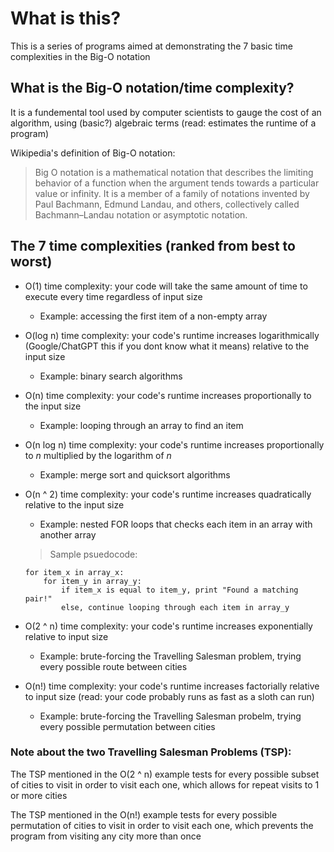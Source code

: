 # What is this?
This is a series of programs aimed at demonstrating the 7 basic time complexities in the Big-O notation

## What is the Big-O notation/time complexity?

It is a fundemental tool used by computer scientists to gauge the cost of an algorithm, using (basic?) algebraic terms
(read: estimates the runtime of a program)

Wikipedia's definition of Big-O notation:
> Big O notation is a mathematical notation that describes the limiting behavior of a function when the argument tends towards a particular value or infinity. It is a member of a family of notations invented by Paul Bachmann, Edmund Landau, and others, collectively called Bachmann–Landau notation or asymptotic notation.

## The 7 time complexities (ranked from best to worst)
- O(1) time complexity: your code will take the same amount of time to execute every time regardless of input size 
    - Example: accessing the first item of a non-empty array
- O(log n) time complexity: your code's runtime increases logarithmically (Google/ChatGPT this if you dont know what it means) relative to the input size 
    - Example: binary search algorithms
- O(n) time complexity: your code's runtime increases proportionally to the input size
    - Example: looping through an array to find an item
- O(n log n) time complexity: your code's runtime increases proportionally to _n_ multiplied by the logarithm of _n_
    - Example: merge sort and quicksort algorithms
- O(n ^ 2) time complexity: your code's runtime increases quadratically relative to the input size
    - Example: nested FOR loops that checks each item in an array with another array

    > Sample psuedocode:
    ```
    for item_x in array_x:
        for item_y in array_y:
            if item_x is equal to item_y, print "Found a matching pair!"
            else, continue looping through each item in array_y
    ```
- O(2 ^ n) time complexity: your code's runtime increases exponentially relative to input size
    - Example: brute-forcing the Travelling Salesman problem, trying every possible route between cities

- O(n!) time complexity: your code's runtime increases factorially relative to input size (read: your code probably runs as fast as a sloth can run)
    - Example: brute-forcing the Travelling Salesman probelm, trying every possible permutation between cities


### <b>Note about the two Travelling Salesman Problems (TSP):</b> 
The TSP mentioned in the O(2 ^ n) example tests for every possible subset of cities to visit in order to visit each one, which allows for repeat visits to 1 or more cities

The TSP mentioned in the O(n!) example tests for every possible permutation of cities to visit in order to visit each one, which prevents the program from visiting any city more than once
